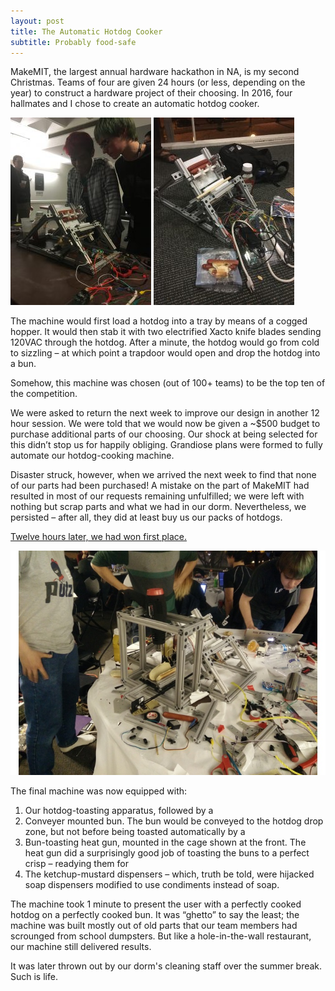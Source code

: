 ```yaml
---
layout: post
title: The Automatic Hotdog Cooker
subtitle: Probably food-safe
---
```

MakeMIT, the largest annual hardware hackathon in NA, is my second Christmas. Teams of four are given 24 hours (or less, depending on the year) to construct a hardware project of their choosing. In 2016, four hallmates and I chose to create an automatic hotdog cooker.

![](/img/projects/hotdog/1.jpg)
![](/img/projects/hotdog/2.jpg)

The machine would first load a hotdog into a tray by means of a cogged hopper. It would then stab it with two electrified Xacto knife blades sending 120VAC through the hotdog. After a minute, the hotdog would go from cold to sizzling – at which point a trapdoor would open and drop the hotdog into a bun.

Somehow, this machine was chosen (out of 100+ teams) to be the top ten of the competition.

We were asked to return the next week to improve our design in another 12 hour session. We were told that we would now be given a ~$500 budget to purchase additional parts of our choosing. Our shock at being selected for this didn’t stop us for happily obliging. Grandiose plans were formed to fully automate our hotdog-cooking machine.

Disaster struck, however, when we arrived the next week to find that none of our parts had been purchased! A mistake on the part of MakeMIT had resulted in most of our requests remaining unfulfilled; we were left with nothing but scrap parts and what we had in our dorm. Nevertheless, we persisted – after all, they did at least buy us our packs of hotdogs.

[Twelve hours later, we had won first place.](https://makemit.org/2016/review/#phase-2-winners)

![](/img/projects/hotdog/3.jpg)

The final machine was now equipped with:

1. Our hotdog-toasting apparatus, followed by a
2. Conveyer mounted bun. The bun would be conveyed to the hotdog drop zone, but not before being toasted automatically by a
3. Bun-toasting heat gun, mounted in the cage shown at the front. The heat gun did a surprisingly good job of toasting the buns to a perfect crisp – readying them for
4. The ketchup-mustard dispensers – which, truth be told, were hijacked soap dispensers modified to use condiments instead of soap.

The machine took 1 minute to present the user with a perfectly cooked hotdog on a perfectly cooked bun. It was “ghetto” to say the least; the machine was built mostly out of old parts that our team members had scrounged from school dumpsters. But like a hole-in-the-wall restaurant, our machine still delivered results.

It was later thrown out by our dorm's cleaning staff over the summer break. Such is life.